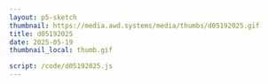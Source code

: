 ```yaml
---
layout: p5-sketch
thumbnail: https://media.awd.systems/media/thumbs/d05192025.gif
title: d05192025
date: 2025-05-19
thumbnail_local: thumb.gif

script: /code/d05192025.js
---
```

